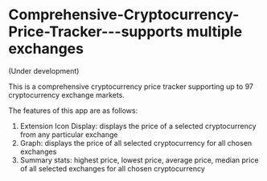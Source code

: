 # Comprehensive-Cryptocurrency-Price-Tracker---supports multiple exchanges
(Under development)


This is a comprehensive cryptocurrency price tracker supporting up to 97 cryptocurrency exchange markets.

The features of this app are as follows:
1) Extension Icon Display: displays the price of a selected cryptocurrency from any particular exchange
2) Graph: displays the price of all selected cryptocurrency for all chosen exchanges
3) Summary stats: highest price, lowest price, average price, median price of all selected exchanges for all chosen cryptocurrency


